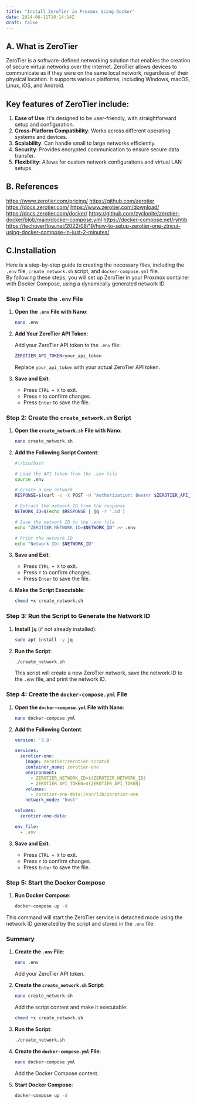 ```yaml
---
title: "Install ZeroTier in Proxmox Using Docker"
date: 2024-06-11T10:14:14Z
draft: false
---
```


## A. What is ZeroTier
ZeroTier is a software-defined networking solution that enables the creation of secure virtual networks over the internet. ZeroTier allows devices to communicate as if they were on the same local network, regardless of their physical location. It supports various platforms, including Windows, macOS, Linux, iOS, and Android.

## Key features of ZeroTier include:

1. **Ease of Use**: It's designed to be user-friendly, with straightforward setup and configuration.
2. **Cross-Platform Compatibility**: Works across different operating systems and devices.
3. **Scalability**: Can handle small to large networks efficiently.
4. **Security**: Provides encrypted communication to ensure secure data transfer.
5. **Flexibility**: Allows for custom network configurations and virtual LAN setups.


## B. References
https://www.zerotier.com/pricing/
https://github.com/zerotier
https://docs.zerotier.com/
https://www.zerotier.com/download/
https://docs.zerotier.com/docker/
https://github.com/zyclonite/zerotier-docker/blob/main/docker-compose.yml
https://docker-compose.net/ryhtib
https://techoverflow.net/2022/08/19/how-to-setup-zerotier-one-ztncui-using-docker-compose-in-just-2-minutes/

## C.Installation
Here is a step-by-step guide to creating the necessary files, including the `.env` file, `create_network.sh` script, and `docker-compose.yml` file. \
By following these steps, you will set up ZeroTier in your Proxmox container with Docker Compose, using a dynamically generated network ID.

### Step 1: Create the `.env` File

1. **Open the `.env` File with Nano**:

   ```sh
   nano .env
   ```

2. **Add Your ZeroTier API Token**:

   Add your ZeroTier API token to the `.env` file:

   ```sh
   ZEROTIER_API_TOKEN=your_api_token
   ```

   Replace `your_api_token` with your actual ZeroTier API token.

3. **Save and Exit**:
   - Press `CTRL + X` to exit.
   - Press `Y` to confirm changes.
   - Press `Enter` to save the file.

### Step 2: Create the `create_network.sh` Script

1. **Open the `create_network.sh` File with Nano**:

   ```sh
   nano create_network.sh
   ```

2. **Add the Following Script Content**:

   ```sh
   #!/bin/bash

   # Load the API token from the .env file
   source .env

   # Create a new network
   RESPONSE=$(curl -s -X POST -H "Authorization: Bearer $ZEROTIER_API_TOKEN" -H "Content-Type: application/json" -d '{}' "https://my.zerotier.com/api/v1/network")

   # Extract the network ID from the response
   NETWORK_ID=$(echo $RESPONSE | jq -r '.id')

   # Save the network ID to the .env file
   echo "ZEROTIER_NETWORK_ID=$NETWORK_ID" >> .env

   # Print the network ID
   echo "Network ID: $NETWORK_ID"
   ```

3. **Save and Exit**:
   - Press `CTRL + X` to exit.
   - Press `Y` to confirm changes.
   - Press `Enter` to save the file.

4. **Make the Script Executable**:

   ```sh
   chmod +x create_network.sh
   ```

### Step 3: Run the Script to Generate the Network ID

1. **Install `jq`** (if not already installed):

   ```sh
   sudo apt install -y jq
   ```

2. **Run the Script**:

   ```sh
   ./create_network.sh
   ```

   This script will create a new ZeroTier network, save the network ID to the `.env` file, and print the network ID.

### Step 4: Create the `docker-compose.yml` File

1. **Open the `docker-compose.yml` File with Nano**:

   ```sh
   nano docker-compose.yml
   ```

2. **Add the Following Content**:

   ```yaml
   version: '3.8'

   services:
     zerotier-one:
       image: zerotier/zerotier-scratch
       container_name: zerotier-one
       environment:
         - ZEROTIER_NETWORK_ID=${ZEROTIER_NETWORK_ID}
         - ZEROTIER_API_TOKEN=${ZEROTIER_API_TOKEN}
       volumes:
         - zerotier-one-data:/var/lib/zerotier-one
       network_mode: "host"

   volumes:
     zerotier-one-data:

   env_file:
     - .env
   ```

3. **Save and Exit**:
   - Press `CTRL + X` to exit.
   - Press `Y` to confirm changes.
   - Press `Enter` to save the file.

### Step 5: Start the Docker Compose

1. **Run Docker Compose**:

   ```sh
   docker-compose up -d
   ```

This command will start the ZeroTier service in detached mode using the network ID generated by the script and stored in the `.env` file.

### Summary

1. **Create the `.env` File**:
   ```sh
   nano .env
   ```
   Add your ZeroTier API token.

2. **Create the `create_network.sh` Script**:
   ```sh
   nano create_network.sh
   ```
   Add the script content and make it executable:
   ```sh
   chmod +x create_network.sh
   ```

3. **Run the Script**:
   ```sh
   ./create_network.sh
   ```

4. **Create the `docker-compose.yml` File**:
   ```sh
   nano docker-compose.yml
   ```
   Add the Docker Compose content.

5. **Start Docker Compose**:
   ```sh
   docker-compose up -d
   ```


